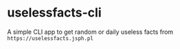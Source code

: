 # uselessfacts-cli
A simple CLI app to get random or daily useless facts from `https://uselessfacts.jsph.pl`
